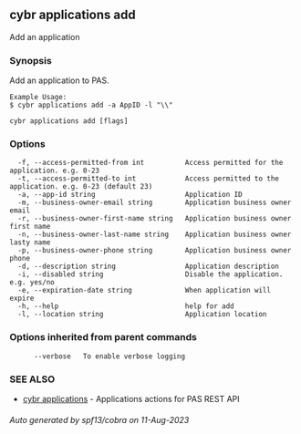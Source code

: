 ## cybr applications add

Add an application

### Synopsis

Add an application to PAS.
	
	Example Usage:
	$ cybr applications add -a AppID -l "\\"

```
cybr applications add [flags]
```

### Options

```
  -f, --access-permitted-from int          Access permitted for the application. e.g. 0-23
  -t, --access-permitted-to int            Access permitted to the application. e.g. 0-23 (default 23)
  -a, --app-id string                      Application ID
  -m, --business-owner-email string        Application business owner email
  -r, --business-owner-first-name string   Application business owner first name
  -n, --business-owner-last-name string    Application business owner lasty name
  -p, --business-owner-phone string        Application business owner phone
  -d, --description string                 Application description
  -i, --disabled string                    Disable the application. e.g. yes/no
  -e, --expiration-date string             When application will expire
  -h, --help                               help for add
  -l, --location string                    Application location
```

### Options inherited from parent commands

```
      --verbose   To enable verbose logging
```

### SEE ALSO

* [cybr applications](cybr_applications.md)	 - Applications actions for PAS REST API

###### Auto generated by spf13/cobra on 11-Aug-2023
